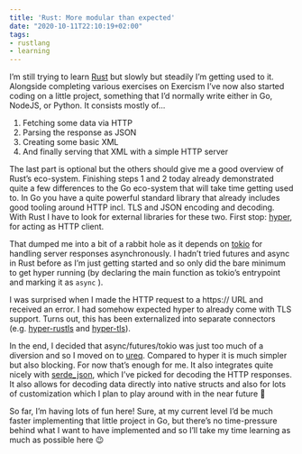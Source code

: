```yaml
---
title: 'Rust: More modular than expected'
date: "2020-10-11T22:10:19+02:00"
tags:
- rustlang
- learning
---
```


I’m still trying to learn [Rust](https://www.rust-lang.org) but slowly but steadily I’m getting used to it. Alongside completing various exercises on Exercism I’ve now also started coding on a little project, something that I’d normally write either in Go, NodeJS, or Python. It consists mostly of...

1. Fetching some data via HTTP
2. Parsing the response as JSON
3. Creating some basic XML
4. And finally serving that XML with a simple HTTP server

The last part is optional but the others should give me a good overview of Rust’s eco-system. Finishing steps 1 and 2 today already demonstrated quite a few differences to the Go eco-system that will take time getting used to. In Go you have a quite powerful standard library that already includes good tooling around HTTP incl. TLS and JSON encoding and decoding. With Rust I have to look for external libraries for these two. First stop: [hyper](https://crates.io/crates/hyper), for acting as HTTP client. 

That dumped me into a bit of a rabbit hole as it depends on [tokio](https://crates.io/crates/tokio) for handling server responses asynchronously. I hadn’t tried futures and async in Rust before as I’m just getting started and so only did the bare minimum to get hyper running (by declaring the main function as tokio’s entrypoint and marking it as `async` ).

I was surprised when I made the HTTP request to a https:// URL and received an error. I had somehow expected hyper to already come with TLS support. Turns out, this has been externalized into separate connectors (e.g. [hyper-rustls](https://crates.io/crates/hyper-rustls) and [hyper-tls](https://crates.io/crates/hyper-tls)).

In the end, I decided that async/futures/tokio was just too much of a diversion and so I moved on to [ureq](https://crates.io/crates/ureq). Compared to hyper it is much simpler but also blocking. For now that’s enough for me. It also integrates quite nicely with [serde\_json](https://crates.io/crates/serde_json), which I’ve picked for decoding the HTTP responses. It also allows for decoding data directly into native structs and also for lots of customization which I plan to play around with in the near future 🙂

So far, I’m having lots of fun here! Sure, at my current level I’d be much faster implementing that little project in Go, but there’s no time-pressure behind what I want to have implemented and so I’ll take my time learning as much as possible here 😉
